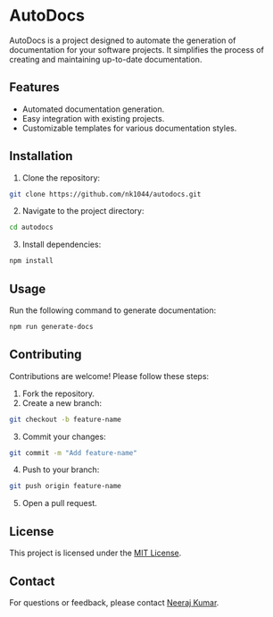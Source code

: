 # AutoDocs

AutoDocs is a project designed to automate the generation of documentation for your software projects. It simplifies the process of creating and maintaining up-to-date documentation.

## Features

- Automated documentation generation.
- Easy integration with existing projects.
- Customizable templates for various documentation styles.

## Installation

1. Clone the repository:
  ```bash
  git clone https://github.com/nk1044/autodocs.git
  ```
2. Navigate to the project directory:
  ```bash
  cd autodocs
  ```
3. Install dependencies:
  ```bash
  npm install
  ```

## Usage

Run the following command to generate documentation:
```bash
npm run generate-docs
```

## Contributing

Contributions are welcome! Please follow these steps:

1. Fork the repository.
2. Create a new branch:
  ```bash
  git checkout -b feature-name
  ```
3. Commit your changes:
  ```bash
  git commit -m "Add feature-name"
  ```
4. Push to your branch:
  ```bash
  git push origin feature-name
  ```
5. Open a pull request.

## License

This project is licensed under the [MIT License](LICENSE).

## Contact

For questions or feedback, please contact [Neeraj Kumar](mailto:neerajkumar@example.com).